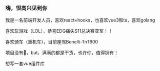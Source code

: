### 嗨，很高兴见到你

我是一名前端开发人员，喜欢react+hooks，也喜欢vue3和ts，喜欢golang

喜欢玩游戏（LOL），恭喜EDG痛失S11总决赛亚军！！

喜欢骑车（重机车），目前座驾Benelli-TnT600

项目没有🌟，but，满满的都是干货，也许你，值得拥有！

<!-- 最近在写tsx，简单的组件，不再使用模版，转用tsx，优先级 render>tsx>template -->


想写一套vue组件库
